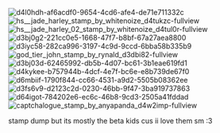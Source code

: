 ![d4l0hdh-af6acdf0-9654-4cd6-afe4-de71e711332c](https://github.com/user-attachments/assets/148d7760-69a1-4e32-8124-01ad02a9c66b) ![hs__jade_harley_stamp_by_whitenoize_d4tukzc-fullview](https://github.com/user-attachments/assets/034e1aed-6057-4274-8ac2-ae6c04b009b4) ![hs__jade_harley_02_stamp_by_whitenoize_d4tul0r-fullview](https://github.com/user-attachments/assets/c038cc55-8306-412a-8b17-3ffab00424c5) ![d3bj0g2-221cc0e5-1668-47f7-b8bf-67a27aea8800](https://github.com/user-attachments/assets/83b27aaa-a12d-4531-9baa-9037e0eea462) ![d3iyc58-282ca996-3197-4c9d-9ccd-6bba58b335b9](https://github.com/user-attachments/assets/0640220c-9de7-4ff5-a864-409737f2cdb1) ![god_tier_john_stamp_by_rynald_d3dbi82-fullview](https://github.com/user-attachments/assets/ccddd54f-590a-484c-82dc-f3aa101bbe2c) ![d3bj03d-62465992-db5b-4d07-bc61-3b1eae619fd1](https://github.com/user-attachments/assets/ba55e7c2-37ff-4fd8-aa61-ccee71e1320f) ![d4kykee-b757944b-4dcf-4e7f-bc6e-e8b739de67f0](https://github.com/user-attachments/assets/454e7537-6583-4719-b562-3efd90627fb1) ![d6mbiif-1790f844-cc66-4531-a9d2-5505b08362ee](https://github.com/user-attachments/assets/75188bf0-20f8-455c-b3ce-f1ef3c20aaf1) ![d3fs6v9-d2123c2d-0230-46bb-9f47-3ba919737863](https://github.com/user-attachments/assets/cb43f925-1117-4c80-9feb-b33cd4ea16b9) ![d64igot-784202e6-ec6c-46b8-9cd3-2505a41fddad](https://github.com/user-attachments/assets/96f09fcc-c37b-4838-acab-bba96df6b51a) ![captchalogue_stamp_by_anyapanda_d4w2imp-fullview](https://github.com/user-attachments/assets/146be1ee-e84d-490f-aa0e-c197b1e32b2c)

stamp dump but its mostly the beta kids cus ii love them sm :3









